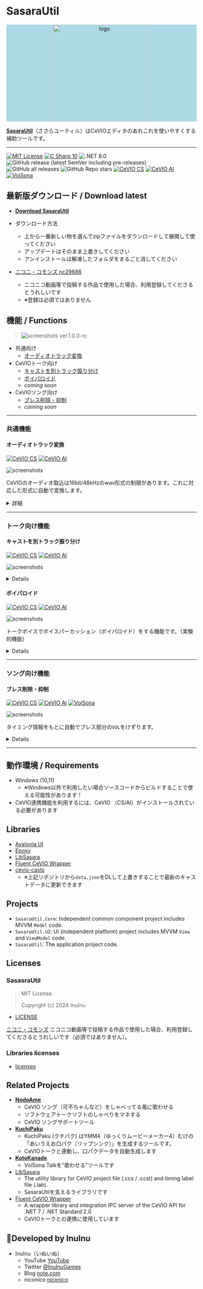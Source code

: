 # SasaraUtil

<p align="center" style="background-color:lightblue;">
	<img src="./SasaraUtil.UI/Assets/icon.ico" alt="logo" width="256" />
</p>

**[SasaraUtil](https://github.com/InuInu2022/SasaraUtil)**（ささらユーティル）はCeVIOエディタのあれこれを使いやすくする補助ツールです。

---

[![MIT License](http://img.shields.io/badge/license-MIT-blue.svg?style=flat)](LICENSE) [![C Sharp 10](https://img.shields.io/badge/C%20Sharp-10-4FC08D.svg?logo=csharp&style=flat)](https://learn.microsoft.com/ja-jp/dotnet/csharp/) ![.NET 8.0](https://img.shields.io/badge/%20.NET-8.0-blue.svg?logo=dotnet&style=flat)
![GitHub release (latest SemVer including pre-releases)](https://img.shields.io/github/v/release/inuinu2022/sasarautil?include_prereleases&label=%F0%9F%9A%80release) ![GitHub all releases](https://img.shields.io/github/downloads/InuInu2022/SasaraUtil/total?color=green&label=%E2%AC%87%20downloads) ![GitHub Repo stars](https://img.shields.io/github/stars/InuInu2022/SasaraUtil?label=%E2%98%85&logo=github)
[![CeVIO CS](https://img.shields.io/badge/CeVIO_Creative_Studio-7.0-d08cbb.svg?logo=&style=flat)](https://cevio.jp/) [![CeVIO AI](https://img.shields.io/badge/CeVIO_AI-9.0-lightgray.svg?logo=&style=flat)](https://cevio.jp/) [![VoiSona](https://img.shields.io/badge/VoiSona-1.7-53abdb.svg?logo=&style=flat)](https://voisona.com/)

## 最新版ダウンロード / Download latest

- **[Download SasaraUtil](https://github.com/InuInu2022/SasaraUtil/releases/latest)**

- ダウンロード方法
  - 上から一番新しい物を選んでzipファイルをダウンロードして展開して使ってください
  - アップデートはそのまま上書きしてください
  - アンインストールは解凍したフォルダをまるごと消してください
- [ニコニ・コモンズ nc29686](https://commons.nicovideo.jp/material/nc296868)
  - ニコニコ動画等で投稿する作品で使用した場合、利用登録してくださるとうれしいです
  - ※登録は必須ではありません

## 機能 / Functions

> ![screenshots](./documents/screenshots/sasarautil.png)
> ver.1.0.0-rc

- 共通向け
  - [オーディオトラック変換](#オーディオトラック変換)
- CeVIOトーク向け
  - [キャストを別トラック振り分け](#キャストを別トラック振り分け)
  - [ボイパロイド](#ボイパロイド)
  - _coming soon_
- CeVIOソング向け
  - [ブレス削除・抑制](#ブレス削除抑制)
  - _coming soon_

---

### 共通機能

#### オーディオトラック変換

[![CeVIO CS](https://img.shields.io/badge/CeVIO_Creative_Studio-7.0-d08cbb.svg?logo=&style=flat)](https://cevio.jp/) [![CeVIO AI](https://img.shields.io/badge/CeVIO_AI-8.6-lightgray.svg?logo=&style=flat)](https://cevio.jp/)

![screenshots](./documents/screenshots/Common_AudioConverter.png)

CeVIOのオーディオ取込は16bit/48kHzのwav形式の制限があります。これに対応した形式に自動で変換します。

<details>
<summary>詳細</summary>

##### ファイル形式変換

SasaraUtilの「**オーディオトラック変換**」にファイルをドラッグ＆ドロップすると、対応している音声ファイルを自動で**16bit/48kHzのwav形式**に変換します。

動画ファイルも音声ファイルに変換できます。

- [対応形式](https://learn.microsoft.com/ja-jp/windows/win32/medfound/supported-media-formats-in-media-foundation?redirectedfrom=MSDN)
  - 音声ファイル (wav, mp3, aiff, etc...)
  - 動画ファイル（mp4, etc...）

複数ファイルの同時変換に対応しています。

「**Save**」ボタンを押すと、保存先を選ぶダイアログが開き、
変換されたファイルは、
`【元のファイル名】.16bit48khz.wav`
という名前で保存されます。

##### CeVIO取込機能

「**Send**」ボタンを押すことでCeVIOエディタにオーディオトラックとして変換済みの音声ファイルを自動で取り込みます。

- ※ 変換済みの音声ファイルは元のファイルの隣に作られます。
- ※ `.ccst` ファイルがCeVIOのエディタに関連付けられている必要があります
- ※この機能は1ファイルのみ対応です。

なお、オーディオの開始秒数は事前に設定できます。

</details>

---

### トーク向け機能

#### キャストを別トラック振り分け

[![CeVIO CS](https://img.shields.io/badge/CeVIO_Creative_Studio-7.0-d08cbb.svg?logo=&style=flat)](https://cevio.jp/) [![CeVIO AI](https://img.shields.io/badge/CeVIO_AI-8.6-lightgray.svg?logo=&style=flat)](https://cevio.jp/)

![screenshots](./documents/screenshots/Talk_CastSplitter.PNG)

<details>

通常、ひとつのトークトラックには複数のキャストが記録されます。

これをキャストごとに別々のトラックに振り分けようとすると手作業が大変ですが、この「**キャストを別トラック振り分け**」機能を使うと自動で振り分けられます。

|振り分け前|振り分け後|
|---------|---------|
|![screenshots](./documents/screenshots/Talk_CastSplitter_Before.png)|![after](./documents/screenshots/Talk_CastSplitter_After.png)|

※CeVIOのトラックは32トラックが最大のため、合計で32トラック以上になる場合は何が起きるかわかりません。。。

</details>

#### ボイパロイド

[![CeVIO CS](https://img.shields.io/badge/CeVIO_Creative_Studio-7.0-d08cbb.svg?logo=&style=flat)](https://cevio.jp/) [![CeVIO AI](https://img.shields.io/badge/CeVIO_AI-8.6-lightgray.svg?logo=&style=flat)](https://cevio.jp/)

![screenshots](./documents/screenshots/Talk_VocalPercussion.png)

トークボイスでボイスパーカッション（ボイパロイド）をする機能です。（実験的機能）

<details>

CeVIOのソングトラックのノートのデータを元に、トークトラックを生成し、ノートのタイミングに合わせてセリフを並べます。

- 歌わせるようではなく、**ボイスパーカッション用**です
- 1つのノートに対し、1つのトークの台詞を作成します
- 台詞はノートの歌詞を元につくられます。
  - 1ノート、日本語で200文字までOK（CeVIO AIの場合）
- 台詞の音程の中央値は元のノートに合うよう自動で調整されます
- 平坦なピッチにはなりません（現在はわざとそうしてます）
- 現在、発音の開始タイミングがノートの開始タイミングに合う様になっています。
  - 母音のタイミングではないのでやや遅れて聞こえる場合があります。

※大量のセリフが生成されるため、 **特にCeVIO AIで読み込むと非常に動作が重くなります**。 トラック毎に処理をすることをおすすめします。

CeVIOのソングエディタをお持ちでない場合や元の楽譜データがMIDI形式などccs/ccstでない場合は次の方法があります。

1. [Utaformatix](https://sdercolin.github.io/utaformatix3/)でCeVIOのソング形式に変換する
   - midiやust等がある場合はこちらがオススメです
   - ただし、1ノートに複数歌詞を入れられないソフトが多いためボイパ向けではありません
2. 無料の[VoiSona](https://voisona.com/)で打ち込んでccs/ccst形式でエクスポートする
   - VoiSonaはCeVIOソングの姉妹ソフトで、エディタと標準音源が無料です

</details>

---

### ソング向け機能

#### ブレス削除・抑制

[![CeVIO CS](https://img.shields.io/badge/CeVIO_Creative_Studio-7.0-d08cbb.svg?logo=&style=flat)](https://cevio.jp/) [![CeVIO AI](https://img.shields.io/badge/CeVIO_AI-8.6-lightgray.svg?logo=&style=flat)](https://cevio.jp/) [![VoiSona](https://img.shields.io/badge/VoiSona-1.7-53abdb.svg?logo=&style=flat)](https://voisona.com/)

![screenshots](./documents/screenshots/Song_BreathSuppressor.png)

タイミング情報をもとに自動でブレス部分の`VOL`をけずります。

<details>

#### ブレス消去

タイミング情報をもとに自動でブレス部分の`VOL`をけずります。すでに調整済みのデータでも対応しています（ブレス部分の`VOL`だけが削られます）。

|ブレス消去前|ブレス消去後|
|-----------|-----------|
|![screenshots](./documents/screenshots/Song_BreathSuppressor_Before.png)|![after](./documents/screenshots/Song_BreathSuppressor_After.png)|

CeVIOトラックファイル (`.ccst`) とタイミング情報ファイル (`.lab`) を一緒にドラッグ＆ドロップしてください。トラックファイルだけでも同じ名前のタイミング情報があれば自動で読み取ります。

※ブレスを復活させたい場合は、`VOL`の線を消しゴムで消せば戻ります。最初に一括で消して、ブレスを入れたいところで復活させる…といった使い方を想定しています。

※ブレス部分は「無声」の部分。休符の範囲ではありません。

##### 「ブレス部分の調声データそのまま」オプション

このオプションを有効にすると、ブレス部分に調声済みVOLのデータがある場合は消さず、何も調声していない所だけVOLを削ります。

|調声データ消す|調声データそのまま|
|-------------|----------------|
|![screenshots](./documents/screenshots/Song_BreathSuppressor_After.png)|![after](./documents/screenshots/Song_BreathSuppressor_AfterOptionKeep.png)|

ちょっとだけ手で調整しちゃったけど、あとは一括でブレス消したい、みたいな時に使ってください。

#### ブレス抑制

※音量を抑える抑制機能は将来的に実装予定

</details>

---

## 動作環境 / Requirements

- Windows (10,11)
  - ※Windows以外で利用したい場合ソースコードからビルドすることで使える可能性があります！
- CeVIO連携機能を利用するには、CeVIO （CS/AI）がインストールされている必要があります

## Libraries

- [Avalonia UI](https://avaloniaui.net/)
- [Epoxy](https://github.com/kekyo/Epoxy)
- [LibSasara](https://github.com/InuInu2022/LibSasara)
- [Fluent CeVIO Wrapper](https://github.com/InuInu2022/FluentCeVIOWrapper)
- [cevio-casts](https://github.com/InuInu2022/cevio-casts)
  - ※上記リポジトリから`data.json`をDLして上書きすることで最新のキャストデータに更新できます

## Projects

* `SasaraUtil.Core`: Independent common component project includes MVVM `Model` code.
* `SasaraUtil.UI`: UI (independent platform) project includes MVVM `View` and `ViewModel` code.
* `SasaraUtil`: The application project code.

## Licenses

### SasasraUtil

>MIT License
>
>Copyright (c) 2024 InuInu

- [LICENSE](LICENSE)

[ニコニ・コモンズ](https://commons.nicovideo.jp/material/nc296868)
ニコニコ動画等で投稿する作品で使用した場合、利用登録してくださるとうれしいです（必須ではありません）。

### Libraries licenses

- [licenses](./licenses/)

## Related Projects

- **[NodoAme](https://inuinu2022.github.io/NodoAme.Home/)**
  - CeVIO ソング（可不ちゃんなど）をしゃべってる風に歌わせる
  - ソフトウェアトークソフトのしゃべりをマネする
  - CeVIO ソングサポートツール
- **[KuchiPaku](https://github.com/InuInu2022/KuchiPaku)**
  - KuchiPaku (クチパク) はYMM4（ゆっくりムービーメーカー4）むけの「あいうえお口パク（リップシンク）」を生成するツールです。
  - CeVIOトークと連動し、口パクデータを自動生成します
- **[KotoKanade](https://github.com/InuInu2022/KotoKanade)**
  - VoiSona Talkを"歌わせる"ツールです
- [LibSasara](https://github.com/InuInu2022/LibSasara)
  - The utility library for CeVIO project file (.ccs / .ccst) and timing label file (.lab).
  - SasaraUtilを支えるライブラリです
- [Fluent CeVIO Wrapper](https://github.com/InuInu2022/FluentCeVIOWrapper)
  - A wrapper library and integration IPC server of the CeVIO API for .NET 7 / .NET Standard 2.0
  - CeVIOトークとの連携に使用しています

## 🐶Developed by InuInu

- InuInu（いぬいぬ）
  - YouTube [YouTube](https://bit.ly/InuInuMusic)
  - Twitter [@InuInuGames](https://twitter.com/InuInuGames)
  - Blog [note.com](https://note.com/inuinu_)
  - niconico [niconico](https://nico.ms/user/98013232)